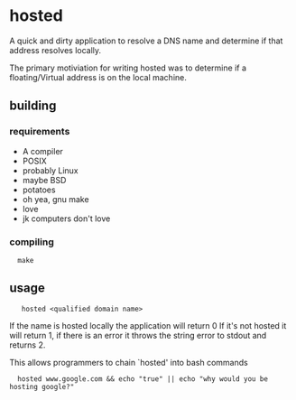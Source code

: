 # hosted

A quick and dirty application to resolve a DNS name and
determine if that address resolves locally.

The primary motiviation for writing hosted was to
determine if a floating/Virtual address is on the local
machine.

## building

### requirements

  * A compiler
  * POSIX
  * probably Linux
  * maybe BSD
  * potatoes
  * oh yea, gnu make
  * love
  * jk computers don't love

### compiling

```
  make
```

## usage

```
   hosted <qualified domain name>
```

If the name is hosted locally the application will return 0
If it's not hosted it will return 1, if there is an error it
throws the string error to stdout and returns 2.

This allows programmers to chain `hosted' into bash commands
```
  hosted www.google.com && echo "true" || echo "why would you be hosting google?"
```
